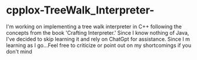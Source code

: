 # cpplox-TreeWalk_Interpreter-

I'm working on implementing a tree walk interpreter in C++ following the concepts from the book 'Crafting Interpreter.' Since I know nothing of Java, I've decided to skip learning it and rely on ChatGpt for assistance. Since I m learning as I go...Feel free to criticize or point out on my shortcomings if you don't mind
